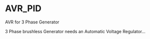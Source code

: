 # AVR_PID
AVR for 3 Phase Generator

3 Phase brushless Generator needs an Automatic Voltage Regulator...
